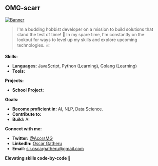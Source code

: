 ## OMG-scarr

[![Banner](https://media.giphy.com/media/v1.Y2lkPTc5MGI3NjExamQ1YmUzeXNjZTV4Znh0cHdrdjl5NG9mNnBicGF1Mm5la29zbmlhbiZlcD12MV9naWZzX3NlYXJjaCZjdD1n/qJzZ4APiDZQuJDY7vh/giphy.gif)](https://media.giphy.com/media/v1.Y2lkPTc5MGI3NjExamQ1YmUzeXNjZTV4Znh0cHdrdjl5NG9mNnBicGF1Mm5la29zbmlhbiZlcD12MV9naWZzX3NlYXJjaCZjdD1n/)

> I'm a budding hobbist developer on a mission to build solutions that stand the test of time!  🧠  In my spare time, I'm constantly on the lookout for ways to level up my skills and explore upcoming technologies.  📈

**Skills:**

* **Languages:** JavaScript, Python (Learning), Golang (Learning)
* **Tools:** 

**Projects:**

* **School Project:** 

**Goals:**

* **Become proficient in:** AI, NLP, Data Science.
* **Contribute to:** 
* **Build:** AI

**Connect with me:**

* **Twitter:** [@AcorsMG](https://twitter.com/AcorsMG)
* **LinkedIn:** [Oscar Gatheru](https://www.linkedin.com/in/oscar-gatheru/)
* **Email:** sir.oscargatheru@gmail.com

**Elevating skills code-by-code 🚀**
